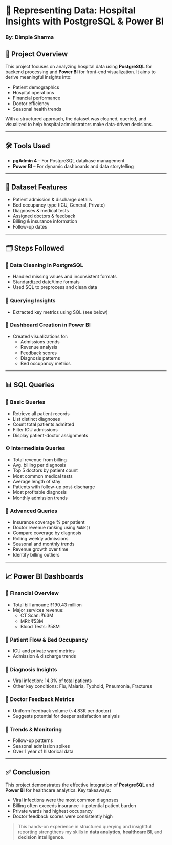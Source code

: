 # 🏥 Representing Data: Hospital Insights with PostgreSQL & Power BI

### By: Dimple Sharma

## 📌 Project Overview

This project focuses on analyzing hospital data using **PostgreSQL** for backend processing and **Power BI** for front-end visualization. It aims to derive meaningful insights into:

- Patient demographics  
- Hospital operations  
- Financial performance  
- Doctor efficiency  
- Seasonal health trends  

With a structured approach, the dataset was cleaned, queried, and visualized to help hospital administrators make data-driven decisions.

---

## 🛠 Tools Used

- **pgAdmin 4** – For PostgreSQL database management  
- **Power BI** – For dynamic dashboards and data storytelling

---

## 🧱 Dataset Features

- Patient admission & discharge details  
- Bed occupancy type (ICU, General, Private)  
- Diagnoses & medical tests  
- Assigned doctors & feedback  
- Billing & insurance information  
- Follow-up dates

---

## 🗂 Steps Followed

### 🔹 Data Cleaning in PostgreSQL
- Handled missing values and inconsistent formats
- Standardized date/time formats
- Used SQL to preprocess and clean data

### 🔹 Querying Insights
- Extracted key metrics using SQL (see below)

### 🔹 Dashboard Creation in Power BI
- Created visualizations for:
  - Admissions trends
  - Revenue analysis
  - Feedback scores
  - Diagnosis patterns
  - Bed occupancy metrics

---

## 📊 SQL Queries

### 🔰 Basic Queries

- Retrieve all patient records  
- List distinct diagnoses  
- Count total patients admitted  
- Filter ICU admissions  
- Display patient-doctor assignments  

### ⚙️ Intermediate Queries

- Total revenue from billing  
- Avg. billing per diagnosis  
- Top 5 doctors by patient count  
- Most common medical tests  
- Average length of stay  
- Patients with follow-up post-discharge  
- Most profitable diagnosis  
- Monthly admission trends  

### 🚀 Advanced Queries

- Insurance coverage % per patient  
- Doctor revenue ranking using `RANK()`  
- Compare coverage by diagnosis  
- Rolling weekly admissions  
- Seasonal and monthly trends  
- Revenue growth over time  
- Identify billing outliers

---

## 📈 Power BI Dashboards

### 🔹 Financial Overview
- Total bill amount: ₹190.43 million  
- Major services revenue:
  - CT Scan: ₹63M  
  - MRI: ₹53M  
  - Blood Tests: ₹58M

### 🔹 Patient Flow & Bed Occupancy
- ICU and private ward metrics  
- Admission & discharge trends

### 🔹 Diagnosis Insights
- Viral infection: 14.3% of total patients  
- Other key conditions: Flu, Malaria, Typhoid, Pneumonia, Fractures

### 🔹 Doctor Feedback Metrics
- Uniform feedback volume (~4.83K per doctor)
- Suggests potential for deeper satisfaction analysis

### 🔹 Trends & Monitoring
- Follow-up patterns  
- Seasonal admission spikes  
- Over 1 year of historical data

---

## ✅ Conclusion

This project demonstrates the effective integration of **PostgreSQL** and **Power BI** for healthcare analytics. Key takeaways:

- Viral infections were the most common diagnoses  
- Billing often exceeds insurance → potential patient burden  
- Private wards had highest occupancy  
- Doctor feedback scores were consistently high  

> This hands-on experience in structured querying and insightful reporting strengthens my skills in **data analytics**, **healthcare BI**, and **decision intelligence**.
